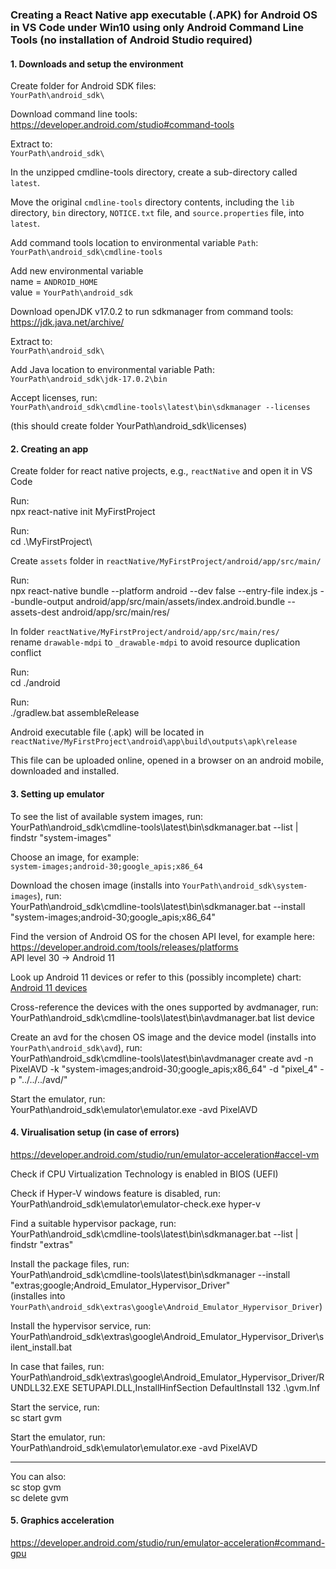 
### Creating a React Native app executable (.APK) for Android OS in VS Code under Win10 using only Android Command Line Tools (no installation of Android Studio required)

#### 1. Downloads and setup the environment

Create folder for Android SDK files:<br>
`YourPath\android_sdk\`

Download command line tools:<br>
https://developer.android.com/studio#command-tools

Extract to:<br>
`YourPath\android_sdk\`

In the unzipped cmdline-tools directory, create a sub-directory called `latest`.

Move the original `cmdline-tools` directory contents, including the `lib` directory, `bin` directory, `NOTICE.txt` file, and `source.properties` file, into `latest`.

Add command tools location to environmental variable `Path`:<br>
`YourPath\android_sdk\cmdline-tools`

Add new environmental variable<br>
name = `ANDROID_HOME`<br>
value = `YourPath\android_sdk`<br>

Download openJDK v17.0.2 to run sdkmanager from command tools:<br>
https://jdk.java.net/archive/

Extract to:<br>
`YourPath\android_sdk\`

Add Java location to environmental variable Path:<br>
`YourPath\android_sdk\jdk-17.0.2\bin`

Accept licenses, run:<br>
`YourPath\android_sdk\cmdline-tools\latest\bin\sdkmanager --licenses`

(this should create folder YourPath\android_sdk\licenses)

#### 2. Creating an app

Create folder for react native projects, e.g., `reactNative` and open it in VS Code

Run:<br>
npx react-native init MyFirstProject

Run:<br>
cd .\MyFirstProject\

Create `assets` folder in `reactNative/MyFirstProject/android/app/src/main/`

Run:<br>
npx react-native bundle --platform android --dev false --entry-file index.js --bundle-output android/app/src/main/assets/index.android.bundle --assets-dest android/app/src/main/res/

In folder `reactNative/MyFirstProject/android/app/src/main/res/`<br>
rename `drawable-mdpi` to `_drawable-mdpi` to avoid resource duplication conflict

Run:<br>
cd ./android

Run:<br>
./gradlew.bat assembleRelease

Android executable file (.apk) will be located in<br>
`reactNative/MyFirstProject\android\app\build\outputs\apk\release`

This file can be uploaded online, opened in a browser on an android mobile, downloaded and installed.

#### 3. Setting up emulator

To see the list of available system images, run:<br/>
YourPath\android_sdk\cmdline-tools\latest\bin\sdkmanager.bat --list | findstr "system-images"

Choose an image, for example:<br/>
`system-images;android-30;google_apis;x86_64`

Download the chosen image (installs into `YourPath\android_sdk\system-images`), run:<br/>
YourPath\android_sdk\cmdline-tools\latest\bin\sdkmanager.bat --install "system-images;android-30;google_apis;x86_64"

Find the version of Android OS for the chosen API level, for example here:
https://developer.android.com/tools/releases/platforms<br/>
API level 30 -> Android 11<br/>

Look up Android 11 devices or refer to this (possibly incomplete) chart:<br/>
[Android 11 devices](./android_11_devices.png)

Cross-reference the devices with the ones supported by avdmanager, run:<br/>
YourPath\android_sdk\cmdline-tools\latest\bin\avdmanager.bat list device

Create an avd for the chosen OS image and the device model (installs into `YourPath\android_sdk\avd`), run:<br/>
YourPath\android_sdk\cmdline-tools\latest\bin\avdmanager create avd -n PixelAVD -k "system-images;android-30;google_apis;x86_64" -d "pixel_4" -p "../../../avd/"

Start the emulator, run:<br/>
YourPath\android_sdk\emulator\emulator.exe -avd PixelAVD

#### 4. Virualisation setup (in case of errors)

https://developer.android.com/studio/run/emulator-acceleration#accel-vm

Check if CPU Virtualization Technology is enabled in BIOS (UEFI)

Check if Hyper-V windows feature is disabled, run:<br/>
YourPath\android_sdk\emulator\emulator-check.exe hyper-v

Find a suitable hypervisor package, run:<br/>
YourPath\android_sdk\cmdline-tools\latest\bin\sdkmanager.bat --list | findstr "extras"

Install the package files, run:<br/>
YourPath\android_sdk\cmdline-tools\latest\bin\sdkmanager --install "extras;google;Android_Emulator_Hypervisor_Driver"<br/>
(installes into `YourPath\android_sdk\extras\google\Android_Emulator_Hypervisor_Driver`)

Install the hypervisor service, run:
YourPath\android_sdk\extras\google\Android_Emulator_Hypervisor_Driver\silent_install.bat

In case that failes, run:<br/>
YourPath\android_sdk\extras\google\Android_Emulator_Hypervisor_Driver/RUNDLL32.EXE SETUPAPI.DLL,InstallHinfSection DefaultInstall 132 .\gvm.Inf

Start the service, run:<br/>
sc start gvm

Start the emulator, run:<br/>
YourPath\android_sdk\emulator\emulator.exe -avd PixelAVD

-----
You can also:<br/>
sc stop gvm<br/>
sc delete gvm

#### 5. Graphics acceleration

https://developer.android.com/studio/run/emulator-acceleration#command-gpu